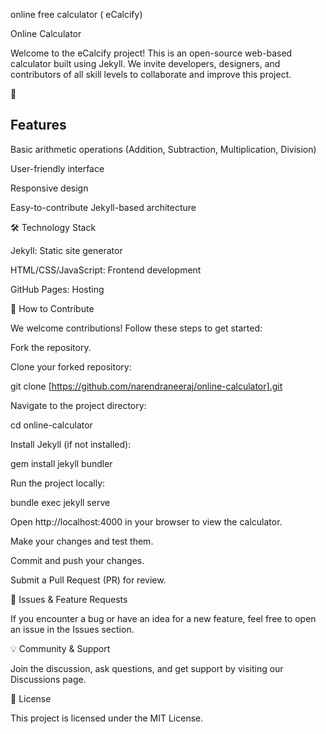 online free calculator ( eCalcify)


Online Calculator

Welcome to the eCalcify project! This is an open-source web-based calculator built using Jekyll. We invite developers, designers, and contributors of all skill levels to collaborate and improve this project.

🚀 <h2>Features</h2>

Basic arithmetic operations (Addition, Subtraction, Multiplication, Division)

User-friendly interface

Responsive design

Easy-to-contribute Jekyll-based architecture

🛠️ Technology Stack

Jekyll: Static site generator

HTML/CSS/JavaScript: Frontend development

GitHub Pages: Hosting

🎯 How to Contribute

We welcome contributions! Follow these steps to get started:

Fork the repository.

Clone your forked repository:

git clone [https://github.com/narendraneeraj/online-calculator].git

Navigate to the project directory:

cd online-calculator

Install Jekyll (if not installed):

gem install jekyll bundler

Run the project locally:

bundle exec jekyll serve

Open http://localhost:4000 in your browser to view the calculator.

Make your changes and test them.

Commit and push your changes.

Submit a Pull Request (PR) for review.

📌 Issues & Feature Requests

If you encounter a bug or have an idea for a new feature, feel free to open an issue in the Issues section.

💡 Community & Support

Join the discussion, ask questions, and get support by visiting our Discussions page.

📜 License

This project is licensed under the MIT License.
